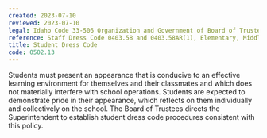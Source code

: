 ```yaml
---
created: 2023-07-10
reviewed: 2023-07-10
legal: Idaho Code 33-506 Organization and Government of Board of Trustees, Idaho Code 33-512(6),Governance of Schools
reference: Staff Dress Code 0403.58 and 0403.58AR(1), Elementary, Middle and Seoncdary Student Handbook
title: Student Dress Code
code: 0502.13
---
```


Students must present an appearance that is conducive to an effective learning environment for themselves and their classmates and which does not materially interfere with school operations. Students are expected to demonstrate pride in their appearance, which reflects on them individually and collectively on the school. The Board of Trustees directs the Superintendent to establish student dress code procedures consistent with this policy.

